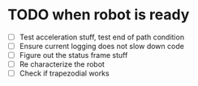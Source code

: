# TODO when robot is ready

- [ ] Test acceleration stuff, test end of path condition
- [ ] Ensure current logging does not slow down code
- [ ] Figure out the status frame stuff
- [ ] Re characterize the robot
- [ ] Check if trapezodial works
